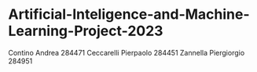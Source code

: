# Artificial-Inteligence-and-Machine-Learning-Project-2023

Contino Andrea 284471
Ceccarelli Pierpaolo 284451 
Zannella Piergiorgio 284951 
